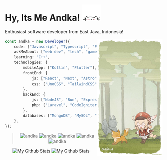 <h1> Hy, Its Me Andka! <img src="./public/catto.gif" width="60"></h1>
<p> Enthusiast software developer from East Java, Indonesia! </p>
<img src="./public//klee.jpg" width="210" align="right">

```ts
const andka = new Developer({
	code: ["Javascript", "Typescript", "PHP", "Python"],
	askMeAbout: ["web dev", "tech", "game", "animanga"],
	learning: "C++",
	technologies: {
		mobileApp: ["Kotlin", "Flutter"],
		frontEnd: {
			js: ["React", "Next", "Astro"],
			css: ["UnoCSS", "TailwindCSS"],
		},
		backEnd: {
			js: ["NodeJS", "Bun", "Express", "Fastify"],
			php: ["Laravel", "CodeIgniter", "Wordpress"],
		},
		databases: ["MongoDB", "MySQL", "PostgreSQL"],
	},
});
```

> <p align="center"> <img src="https://komarev.com/ghpvc/?username=xirf&label=Profile%20Views&color=0e75b6&style=flat" alt="andka" /> <img src="https://img.shields.io/github/followers/xirf?label=follow&style=social" alt="andka" /> <img src="https://img.shields.io/github/stars/xirf?style=social" alt="andka" /> <img src="https://img.shields.io/github/watchers/xirf/xirf?style=social" alt="andka" /> <img src="https://img.shields.io/github/last-commit/xirf/xirf/main?label=Last%20Update&style=flat-square&color=0e75b6" alt="andka" /> </p>

<p align="center">
    <img src="https://github-readme-stats.vercel.app/api?username=xirf&show_icons=true&theme=tokyonight&line_height=27&count_private=true&include_all_commits=true&hide_border=true" alt="My Github Stats" height="170px">
    <img src="https://github-readme-stats.vercel.app/api/top-langs/?username=xirf&theme=tokyonight&hide_border=true&layout=compact" alt="My Github Stats" height="170px">
</p>
